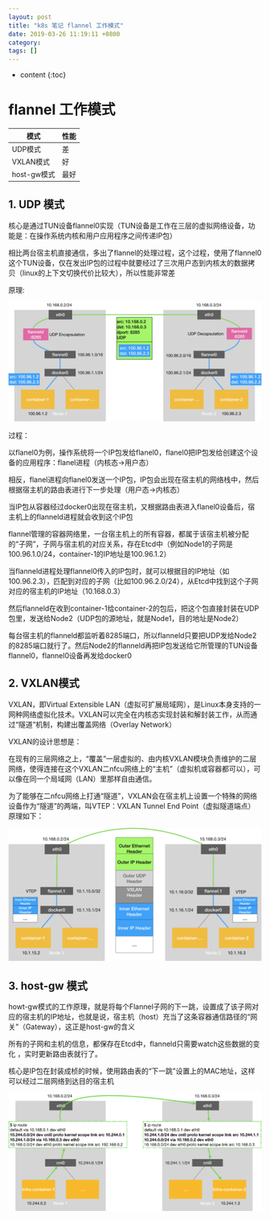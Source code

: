 ```yaml
---
layout: post
title: "k8s 笔记 flannel 工作模式"
date: 2019-03-26 11:19:11 +0800
category: 
tags: []
---
```

* content
{:toc}

# flannel 工作模式

|模式|性能|
|---|---|
|UDP模式|差|
|VXLAN模式|好|
|host-gw模式|最好|

## 1. UDP 模式 

核心是通过TUN设备flannel0实现（TUN设备是工作在三层的虚拟网络设备，功能是：在操作系统内核和用户应用程序之间传递IP包）

相比两台宿主机直接通信，多出了flannel的处理过程，这个过程，使用了flannel0这个TUN设备，仅在发出IP包的过程中就要经过了三次用户态到内核太的数据拷贝（linux的上下文切换代价比较大），所以性能非常差

原理:

![udp](https://raw.githubusercontent.com/larryzl/larryzl.github.io/master/images/blog/flannel_udp.png)


过程：

以flanel0为例，操作系统将一个IP包发给flanel0，flanel0把IP包发给创建这个设备的应用程序：flanel进程（内核态->用户态）

相反，flanel进程向flanel0发送一个IP包，IP包会出现在宿主机的网络栈中，然后根据宿主机的路由表进行下一步处理（用户态->内核态）

当IP包从容器经过docker0出现在宿主机，又根据路由表进入flanel0设备后，宿主机上的flanneld进程就会收到这个IP包

flannel管理的容器网络里，一台宿主机上的所有容器，都属于该宿主机被分配的“子网”，子网与宿主机的对应关系，存在Etcd中（例如Node1的子网是100.96.1.0/24，container-1的IP地址是100.96.1.2）

当flanneld进程处理flannel0传入的IP包时，就可以根据目的IP地址（如100.96.2.3），匹配到对应的子网（比如100.96.2.0/24），从Etcd中找到这个子网对应的宿主机的IP地址（10.168.0.3）

然后flanneld在收到container-1给container-2的包后，把这个包直接封装在UDP包里，发送给Node2（UDP包的源地址，就是Node1，目的地址是Node2）

每台宿主机的flanneld都监听着8285端口，所以flanneld只要把UDP发给Node2的8285端口就行了。然后Node2的flanneld再把IP包发送给它所管理的TUN设备flannel0，flannel0设备再发给docker0

## 2. VXLAN模式

VXLAN，即Virtual Extensible LAN（虚拟可扩展局域网），是Linux本身支持的一网种网络虚拟化技术。VXLAN可以完全在内核态实现封装和解封装工作，从而通过“隧道”机制，构建出覆盖网络（Overlay Network）

VXLAN的设计思想是：

在现有的三层网络之上，“覆盖”一层虚拟的、由内核VXLAN模块负责维护的二层网络，使得连接在这个VXLAN二nfcu网络上的“主机”（虚拟机或容器都可以），可以像在同一个局域网（LAN）里那样自由通信。

为了能够在二nfcu网络上打通“隧道”，VXLAN会在宿主机上设置一个特殊的网络设备作为“隧道”的两端，叫VTEP：VXLAN Tunnel End Point（虚拟隧道端点）
原理如下：

![udp](https://raw.githubusercontent.com/larryzl/larryzl.github.io/master/images/blog/flannel_vxlan.png)


## 3. host-gw 模式

howt-gw模式的工作原理，就是将每个Flannel子网的下一跳，设置成了该子网对应的宿主机的IP地址，也就是说，宿主机（host）充当了这条容器通信路径的“网关”（Gateway），这正是host-gw的含义

所有的子网和主机的信息，都保存在Etcd中，flanneld只需要watch这些数据的变化 ，实时更新路由表就行了。

核心是IP包在封装成桢的时候，使用路由表的“下一跳”设置上的MAC地址，这样可以经过二层网络到达目的宿主机


![](https://raw.githubusercontent.com/larryzl/larryzl.github.io/master/images/blog/flannel_hostgw.png)
